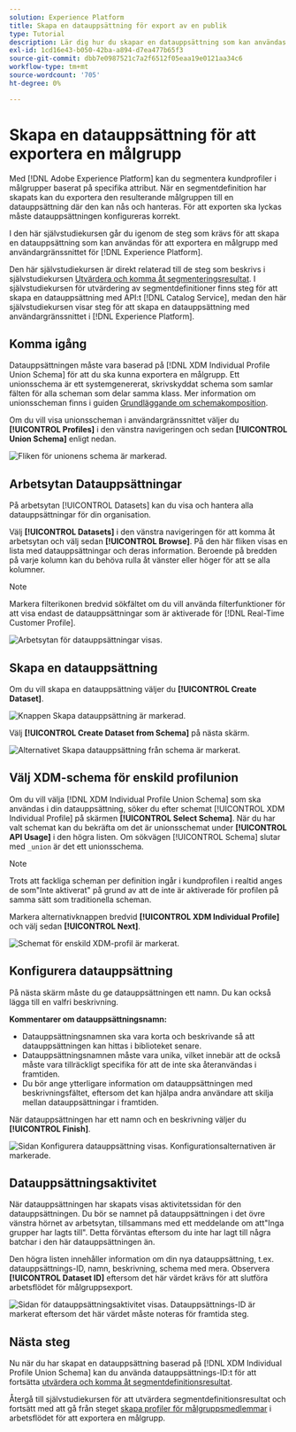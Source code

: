 ```yaml
---
solution: Experience Platform
title: Skapa en datauppsättning för export av en publik
type: Tutorial
description: Lär dig hur du skapar en datauppsättning som kan användas för att exportera en målgrupp med hjälp av användargränssnittet i Experience Platform.
exl-id: 1cd16e43-b050-42ba-a894-d7ea477b65f3
source-git-commit: dbb7e0987521c7a2f6512f05eaa19e0121aa34c6
workflow-type: tm+mt
source-wordcount: '705'
ht-degree: 0%

---
```


# Skapa en datauppsättning för att exportera en målgrupp

Med [!DNL Adobe Experience Platform] kan du segmentera kundprofiler i målgrupper baserat på specifika attribut. När en segmentdefinition har skapats kan du exportera den resulterande målgruppen till en datauppsättning där den kan nås och hanteras. För att exporten ska lyckas måste datauppsättningen konfigureras korrekt.

I den här självstudiekursen går du igenom de steg som krävs för att skapa en datauppsättning som kan användas för att exportera en målgrupp med användargränssnittet för [!DNL Experience Platform].

Den här självstudiekursen är direkt relaterad till de steg som beskrivs i självstudiekursen [Utvärdera och komma åt segmenteringsresultat](./evaluate-a-segment.md). I självstudiekursen för utvärdering av segmentdefinitioner finns steg för att skapa en datauppsättning med API:t [!DNL Catalog Service], medan den här självstudiekursen visar steg för att skapa en datauppsättning med användargränssnittet i [!DNL Experience Platform].

## Komma igång

Datauppsättningen måste vara baserad på [!DNL XDM Individual Profile Union Schema] för att du ska kunna exportera en målgrupp. Ett unionsschema är ett systemgenererat, skrivskyddat schema som samlar fälten för alla scheman som delar samma klass. Mer information om unionsscheman finns i guiden [Grundläggande om schemakomposition](../../xdm/schema/composition.md#union).

Om du vill visa unionsscheman i användargränssnittet väljer du **[!UICONTROL Profiles]** i den vänstra navigeringen och sedan **[!UICONTROL Union Schema]** enligt nedan.

![Fliken för unionens schema är markerad.](../images/tutorials/segment-export-dataset/union.png)

## Arbetsytan Datauppsättningar

På arbetsytan [!UICONTROL Datasets] kan du visa och hantera alla datauppsättningar för din organisation.

Välj **[!UICONTROL Datasets]** i den vänstra navigeringen för att komma åt arbetsytan och välj sedan **[!UICONTROL Browse]**. På den här fliken visas en lista med datauppsättningar och deras information. Beroende på bredden på varje kolumn kan du behöva rulla åt vänster eller höger för att se alla kolumner.

>[!NOTE]
>
>Markera filterikonen bredvid sökfältet om du vill använda filterfunktioner för att visa endast de datauppsättningar som är aktiverade för [!DNL Real-Time Customer Profile].

![Arbetsytan för datauppsättningar visas.](../images/tutorials/segment-export-dataset/browse.png)

## Skapa en datauppsättning

Om du vill skapa en datauppsättning väljer du **[!UICONTROL Create Dataset]**.

![Knappen Skapa datauppsättning är markerad.](../images/tutorials/segment-export-dataset/create-dataset.png)

Välj **[!UICONTROL Create Dataset from Schema]** på nästa skärm.

![Alternativet Skapa datauppsättning från schema är markerat.](../images/tutorials/segment-export-dataset/create-from-schema.png)

## Välj XDM-schema för enskild profilunion

Om du vill välja [!DNL XDM Individual Profile Union Schema] som ska användas i din datauppsättning, söker du efter schemat [!UICONTROL XDM Individual Profile] på skärmen **[!UICONTROL Select Schema]**. När du har valt schemat kan du bekräfta om det är unionsschemat under **[!UICONTROL API Usage]** i den högra listen. Om sökvägen [!UICONTROL Schema] slutar med `_union` är det ett unionsschema.

>[!NOTE]
>
>Trots att fackliga scheman per definition ingår i kundprofilen i realtid anges de som&quot;Inte aktiverat&quot; på grund av att de inte är aktiverade för profilen på samma sätt som traditionella scheman.

Markera alternativknappen bredvid **[!UICONTROL XDM Individual Profile]** och välj sedan **[!UICONTROL Next]**.

![Schemat för enskild XDM-profil är markerat.](../images/tutorials/segment-export-dataset/select-schema.png)

## Konfigurera datauppsättning

På nästa skärm måste du ge datauppsättningen ett namn. Du kan också lägga till en valfri beskrivning.

**Kommentarer om datauppsättningsnamn:**

* Datauppsättningsnamnen ska vara korta och beskrivande så att datauppsättningen kan hittas i biblioteket senare.
* Datauppsättningsnamnen måste vara unika, vilket innebär att de också måste vara tillräckligt specifika för att de inte ska återanvändas i framtiden.
* Du bör ange ytterligare information om datauppsättningen med beskrivningsfältet, eftersom det kan hjälpa andra användare att skilja mellan datauppsättningar i framtiden.

När datauppsättningen har ett namn och en beskrivning väljer du **[!UICONTROL Finish]**.

![Sidan Konfigurera datauppsättning visas. Konfigurationsalternativen är markerade.](../images/tutorials/segment-export-dataset/configure-dataset.png)

## Datauppsättningsaktivitet

När datauppsättningen har skapats visas aktivitetssidan för den datauppsättningen. Du bör se namnet på datauppsättningen i det övre vänstra hörnet av arbetsytan, tillsammans med ett meddelande om att&quot;Inga grupper har lagts till&quot;. Detta förväntas eftersom du inte har lagt till några batchar i den här datauppsättningen än.

Den högra listen innehåller information om din nya datauppsättning, t.ex. datauppsättnings-ID, namn, beskrivning, schema med mera. Observera **[!UICONTROL Dataset ID]** eftersom det här värdet krävs för att slutföra arbetsflödet för målgruppsexport.

![Sidan för datauppsättningsaktivitet visas. Datauppsättnings-ID är markerat eftersom det här värdet måste noteras för framtida steg.](../images/tutorials/segment-export-dataset/activity.png)

## Nästa steg

Nu när du har skapat en datauppsättning baserad på [!DNL XDM Individual Profile Union Schema] kan du använda datauppsättnings-ID:t för att fortsätta [utvärdera och komma åt segmentdefinitionsresultat](./evaluate-a-segment.md).

Återgå till självstudiekursen för att utvärdera segmentdefinitionsresultat och fortsätt med att gå från steget [skapa profiler för målgruppsmedlemmar](./evaluate-a-segment.md#generate-profiles) i arbetsflödet för att exportera en målgrupp.
